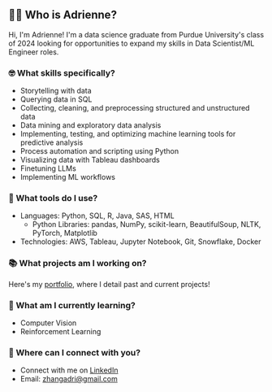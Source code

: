 ## 🤷‍♀️ **Who** is Adrienne?

Hi, I'm Adrienne! I'm a data science graduate from Purdue University's class of 2024 looking for opportunities to expand my skills in Data Scientist/ML Engineer roles.

### 🤓 What **skills** specifically?
* Storytelling with data
* Querying data in SQL
* Collecting, cleaning, and preprocessing structured and unstructured data
* Data mining and exploratory data analysis
* Implementing, testing, and optimizing machine learning tools for predictive analysis
* Process automation and scripting using Python
* Visualizing data with Tableau dashboards
* Finetuning LLMs
* Implementing ML workflows

### 🧰 What **tools** do I use?
* Languages: Python, SQL, R, Java, SAS, HTML
  * Python Libraries: pandas, NumPy, scikit-learn, BeautifulSoup, NLTK, PyTorch, Matplotlib
* Technologies: AWS, Tableau, Jupyter Notebook, Git, Snowflake, Docker

### 📚 What **projects** am I working on?
Here's my [portfolio](https://github.com/AdrienneZhang/Portfolio), where I detail past and current projects!

### 🌱 What am I currently **learning**?
* Computer Vision
* Reinforcement Learning

### 📧 Where can I **connect** with you?
* Connect with me on [LinkedIn](https://www.linkedin.com/in/ad-zhang/)
* Email: zhangadri@gmail.com


